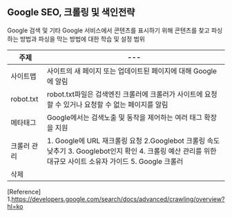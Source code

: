 ## Google SEO, 크롤링 및 색인전략

Google 검색 및 기타 Google 서비스에서 콘텐츠를 표시하기 위해 콘텐츠를 찾고 파싱하는 방법과 파싱을 막는 방법에 대한 학습 및 설정 범위

|주제|---|
|---|---|
|사이트맵|사이트의 새 페이지 또는 업데이트된 페이지에 대해 Google에 알림|
|robot.txt|robot.txt파일은 검색엔진 크롤러에 크롤러가 사이트에 요청할 수 있거나 요청할 수 없는 페이지를 알림|
|메타태그|Google에서는 검색노출 및 동작을 제어하는 여러 태그 확장을 지원|
|크롤러 관리| 1. Google에 URL 재크롤링 요청 2.Googlebot 크롤링 속도 낮추기 3. Googlebot인지 확인 4. 크롤링 예산 관리를 위한 대규모 사이트 소유자 가이드 5. Google 크롤러|
|삭제||1.Google과 공유하는 정보 관리하기 2.사이트에 호스팅된 페이지를 Google에서 삭제하기 3.페이지에 호스팅된 이미지가 검색결과에 표시되지 않도록 이미지 삭제 4.Search Console을 사용하여 Google 로컬 및 기타 Google서비스에 표시되지 않도록 설정하기|

[Reference]
1.https://developers.google.com/search/docs/advanced/crawling/overview?hl=ko
